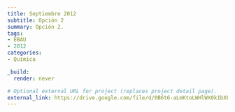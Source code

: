 ```yaml
---
title: Septiembre 2012
subtitle: Opción 2
summary: Opción 2.
tags:
- EBAU
- 2012
categories:
- Química

_build:
  render: never

# Optional external URL for project (replaces project detail page).
external_link: https://drive.google.com/file/d/0B6t6-aLmKtoLWHlWX0k1bXFBLVU/view
---
```

